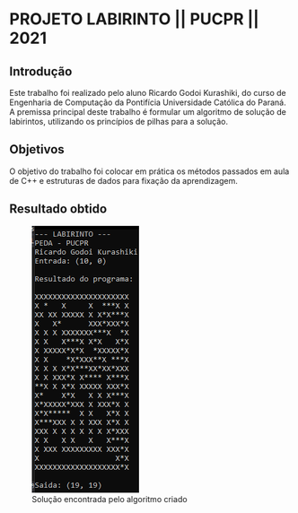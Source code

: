 # PROJETO LABIRINTO || PUCPR || 2021
## Introdução
Este trabalho foi realizado pelo aluno Ricardo Godoi Kurashiki, do curso de Engenharia de Computação da Pontifícia Universidade Católica do Paraná. A premissa principal deste
trabalho é formular um algoritmo de solução de labirintos, utilizando os princípios de pilhas para a solução.

## Objetivos
O objetivo do trabalho foi colocar em prática os métodos passados em aula de C++ e estruturas de dados para fixação da aprendizagem.

## Resultado obtido
<figure>
  <img src="https://github.com/RicardoKurashiki/PEDA2021-Labirinto/blob/master/Solução%20PEDA.png" alt="Solução encontrada">
  <figcaption>Solução encontrada pelo algoritmo criado</figcaption>
</figure>

